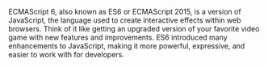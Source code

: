 ECMAScript 6, also known as ES6 or ECMAScript 2015, is a version of JavaScript, the language used to create interactive effects within web browsers. Think of it like getting an upgraded version of your favorite video game with new features and improvements. ES6 introduced many enhancements to JavaScript, making it more powerful, expressive, and easier to work with for developers.